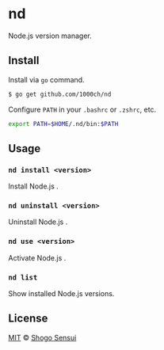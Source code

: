 # nd

Node.js version manager.

## Install

Install via `go` command.

```sh
$ go get github.com/1000ch/nd
```

Configure `PATH` in your `.bashrc` or `.zshrc`, etc.

```sh
export PATH=$HOME/.nd/bin:$PATH
```

## Usage

### `nd install <version>`

Install Node.js <version>.

### `nd uninstall <version>`

Uninstall Node.js <version>.

### `nd use <version>`

Activate Node.js <version>.

### `nd list`

Show installed Node.js versions.

## License

[MIT](https://1000ch.mit-license.org) © [Shogo Sensui](https://github.com/1000ch)
